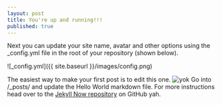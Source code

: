 ```yaml
---
layout: post
title: You're up and running!!!
published: true
---
```


Next you can update your site name, avatar and other options using the _config.yml file in the root of your repository (shown below).

![_config.yml]({{ site.baseurl }}/images/config.png)

The easiest way to make your first post is to edit this one.
![yok]({{site.baseurl}}/images/PNG_Formatinda_YOK-Logo.png)
Go into /_posts/ and update the Hello World markdown file. For more instructions head over to the [Jekyll Now repository](https://github.com/barryclark/jekyll-now) on GitHub yah.
